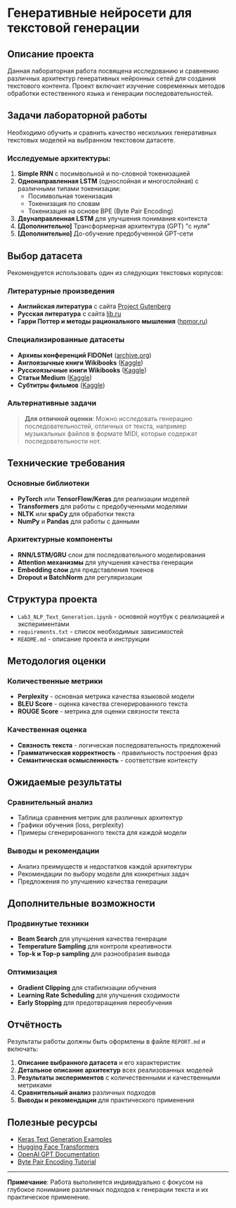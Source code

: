 # Генеративные нейросети для текстовой генерации

## Описание проекта

Данная лабораторная работа посвящена исследованию и сравнению различных архитектур генеративных нейронных сетей для создания текстового контента. Проект включает изучение современных методов обработки естественного языка и генерации последовательностей.

## Задачи лабораторной работы

Необходимо обучить и сравнить качество нескольких генеративных текстовых моделей на выбранном текстовом датасете.

### Исследуемые архитектуры:

1. **Simple RNN** с посимвольной и по-словной токенизацией
2. **Однонаправленная LSTM** (однослойная и многослойная) с различными типами токенизации:
   - Посимвольная токенизация
   - Токенизация по словам
   - Токенизация на основе BPE (Byte Pair Encoding)
3. **Двунаправленная LSTM** для улучшения понимания контекста
4. **[Дополнительно]** Трансформерная архитектура (GPT) "с нуля"
5. **[Дополнительно]** До-обучение предобученной GPT-сети

## Выбор датасета

Рекомендуется использовать один из следующих текстовых корпусов:

### Литературные произведения
- **Английская литература** с сайта [Project Gutenberg](https://www.gutenberg.org/)
- **Русская литература** с сайта [lib.ru](http://lib.ru)
- **Гарри Поттер и методы рационального мышления** ([hpmor.ru](https://hpmor.ru/))

### Специализированные датасеты
- **Архивы конференций FIDONet** ([archive.org](https://archive.org/download/usenet-fido7.ru))
- **Англоязычные книги Wikibooks** ([Kaggle](https://www.kaggle.com/datasets/dhruvildave/wikibooks-dataset))
- **Русскоязычные книги Wikibooks** ([Kaggle](https://www.kaggle.com/datasets/dhruvildave/wikibooks-dataset))
- **Статьи Medium** ([Kaggle](https://www.kaggle.com/datasets/fabiochiusano/medium-articles))
- **Субтитры фильмов** ([Kaggle](https://www.kaggle.com/datasets/adiamaan/movie-subtitle-dataset))

### Альтернативные задачи
> **Для отличной оценки**: Можно исследовать генерацию последовательностей, отличных от текста, например музыкальных файлов в формате MIDI, которые содержат последовательности нот.

## Технические требования

### Основные библиотеки
- **PyTorch** или **TensorFlow/Keras** для реализации моделей
- **Transformers** для работы с предобученными моделями
- **NLTK** или **spaCy** для обработки текста
- **NumPy** и **Pandas** для работы с данными

### Архитектурные компоненты
- **RNN/LSTM/GRU** слои для последовательного моделирования
- **Attention механизмы** для улучшения качества генерации
- **Embedding слои** для представления токенов
- **Dropout и BatchNorm** для регуляризации

## Структура проекта

- `Lab3_NLP_Text_Generation.ipynb` - основной ноутбук с реализацией и экспериментами
- `requirements.txt` - список необходимых зависимостей
- `README.md` - описание проекта и инструкции

## Методология оценки

### Количественные метрики
- **Perplexity** - основная метрика качества языковой модели
- **BLEU Score** - оценка качества сгенерированного текста
- **ROUGE Score** - метрика для оценки связности текста

### Качественная оценка
- **Связность текста** - логическая последовательность предложений
- **Грамматическая корректность** - правильность построения фраз
- **Семантическая осмысленность** - соответствие контексту

## Ожидаемые результаты

### Сравнительный анализ
- Таблица сравнения метрик для различных архитектур
- Графики обучения (loss, perplexity)
- Примеры сгенерированного текста для каждой модели

### Выводы и рекомендации
- Анализ преимуществ и недостатков каждой архитектуры
- Рекомендации по выбору модели для конкретных задач
- Предложения по улучшению качества генерации

## Дополнительные возможности

### Продвинутые техники
- **Beam Search** для улучшения качества генерации
- **Temperature Sampling** для контроля креативности
- **Top-k и Top-p sampling** для разнообразия вывода

### Оптимизация
- **Gradient Clipping** для стабилизации обучения
- **Learning Rate Scheduling** для улучшения сходимости
- **Early Stopping** для предотвращения переобучения

## Отчётность

Результаты работы должны быть оформлены в файле `REPORT.md` и включать:

1. **Описание выбранного датасета** и его характеристик
2. **Детальное описание архитектур** всех реализованных моделей
3. **Результаты экспериментов** с количественными и качественными метриками
4. **Сравнительный анализ** различных подходов
5. **Выводы и рекомендации** для практического применения

## Полезные ресурсы

- [Keras Text Generation Examples](https://keras.io/examples/generative/)
- [Hugging Face Transformers](https://huggingface.co/transformers/)
- [OpenAI GPT Documentation](https://platform.openai.com/docs/models/gpt-3-5)
- [Byte Pair Encoding Tutorial](https://keras.io/api/keras_nlp/tokenizers/byte_pair_tokenizer/)

---

**Примечание**: Работа выполняется индивидуально с фокусом на глубокое понимание различных подходов к генерации текста и их практическое применение.

